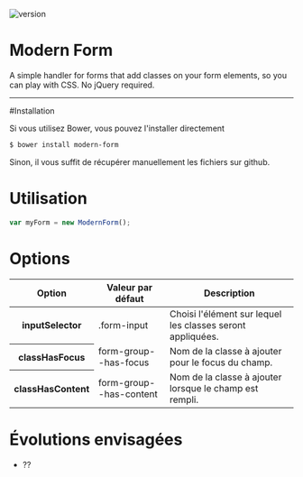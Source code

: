 ![version](https://img.shields.io/badge/version-4.0.0-orange.svg?style=flat-square)

# Modern Form

A simple handler for forms that add classes on your form elements, so you can play with CSS. No jQuery required.

---

#Installation

Si vous utilisez Bower, vous pouvez l'installer directement

```bash
$ bower install modern-form
```

Sinon, il vous suffit de récupérer manuellement les fichiers sur github.

# Utilisation

```javascript
var myForm = new ModernForm();
```

# Options
<table>
	<thead>
		<tr>
			<th>Option</th>
			<th>Valeur par défaut</th>
			<th>Description</th>
		</tr>
	</thead>
	<tbody>
		<tr>
			<th>inputSelector</th>
			<td>.form-input</td>
			<td>Choisi l'élément sur lequel les classes seront appliquées.</td>
		</tr>
		<tr>
			<th>classHasFocus</th>
			<td>form-group--has-focus</td>
			<td>Nom de la classe à ajouter pour le focus du champ.</td>
		</tr>
		<tr>
			<th>classHasContent</th>
			<td>form-group--has-content</td>
			<td>Nom de la classe à ajouter lorsque le champ est rempli.</td>
		</tr>
	</tbody>
</table>

# Évolutions envisagées
* ??
